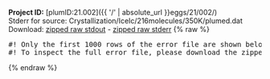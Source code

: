 **Project ID:** [plumID:21.002]({{ '/' | absolute_url }}eggs/21/002/)  
Stderr for source:  Crystallization/IceIc/216molecules/350K/plumed.dat   
Download: [zipped raw stdout](plumed.dat.plumed.stdout.txt.zip) - [zipped raw stderr](plumed.dat.plumed.stderr.txt.zip) 
{% raw %}
<pre>
#! Only the first 1000 rows of the error file are shown below
#! To inspect the full error file, please download the zipped raw stderr file above
</pre>
{% endraw %}
